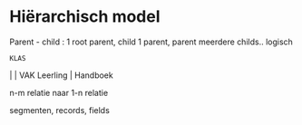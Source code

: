 
# Hiërarchisch model

Parent - child : 1 root parent, child 1 parent, parent meerdere childs.. logisch

    KLAS
 |         |
VAK     Leerling
 |
Handboek 


n-m relatie naar 1-n relatie

segmenten, records, fields
